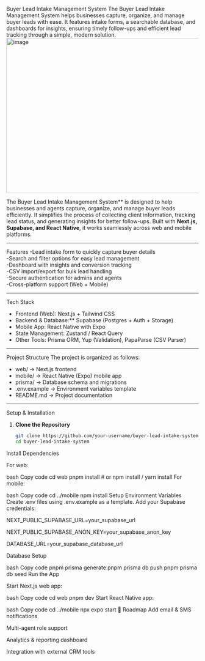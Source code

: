 Buyer Lead Intake Management System
The Buyer Lead Intake Management System helps businesses capture, organize, and manage buyer leads with ease. It features intake forms, a searchable database, and dashboards for insights, ensuring timely follow-ups and efficient lead tracking through a simple, modern solution.
<img width="941" height="406" alt="image" src="https://github.com/user-attachments/assets/4e3d3ff2-6bdf-4cf3-886e-c8780e59f97a" />



The Buyer Lead Intake Management System** is designed to help businesses and agents capture, organize, and manage buyer leads efficiently. It simplifies the process of collecting client information, tracking lead status, and generating insights for better follow-ups. Built with **Next.js, Supabase, and React Native**, it works seamlessly across web and mobile platforms.

---

 Features
-Lead intake form to quickly capture buyer details  
-Search and filter options for easy lead management  
-Dashboard with insights and conversion tracking  
-CSV import/export for bulk lead handling  
-Secure authentication for admins and agents  
-Cross-platform support (Web + Mobile)  

---

Tech Stack
- Frontend (Web): Next.js + Tailwind CSS  
- Backend & Database:** Supabase (Postgres + Auth + Storage)  
- Mobile App: React Native with Expo  
- State Management: Zustand / React Query  
- Other Tools: Prisma ORM, Yup (Validation), PapaParse (CSV Parser)  

---

Project Structure
The project is organized as follows:
- web/ → Next.js frontend  
- mobile/ → React Native (Expo) mobile app  
- prisma/ → Database schema and migrations  
- .env.example → Environment variables template  
- README.md → Project documentation  

---

Setup & Installation

1. **Clone the Repository**
   ```bash
   git clone https://github.com/your-username/buyer-lead-intake-system.git
   cd buyer-lead-intake-system
Install Dependencies

For web:

bash
Copy code
cd web
pnpm install   # or npm install / yarn install
For mobile:

bash
Copy code
cd ../mobile
npm install
Setup Environment Variables
Create .env files using .env.example as a template. Add your Supabase credentials:

NEXT_PUBLIC_SUPABASE_URL=your_supabase_url

NEXT_PUBLIC_SUPABASE_ANON_KEY=your_supabase_anon_key

DATABASE_URL=your_supabase_database_url

Database Setup

bash
Copy code
pnpm prisma generate
pnpm prisma db push
pnpm prisma db seed
Run the App

Start Next.js web app:

bash
Copy code
cd web
pnpm dev
Start React Native app:

bash
Copy code
cd ../mobile
npx expo start
🧪 Roadmap
Add email & SMS notifications

Multi-agent role support

Analytics & reporting dashboard

Integration with external CRM tools

